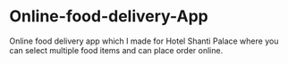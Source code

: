 # Online-food-delivery-App
Online food delivery app which I made for Hotel Shanti Palace where you can select multiple food items and can place order online.
